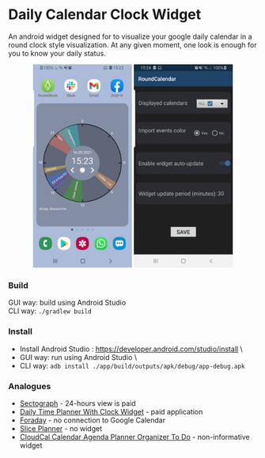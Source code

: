 # Daily Calendar Clock Widget
An android widget designed for to visualize your google daily calendar in a round clock style visualization.
At any given moment, one look is enough for you to know your daily status.


<p align="center">
  <img src="docs/clock_screenshot.jpeg" width="200">
  <img src="docs/configuration_screenshot.jpeg" width="200">
</p>


### Build
GUI way: build using Android Studio  
CLI way: ```./gradlew build```

### Install
- Install Android Studio : https://developer.android.com/studio/install \
- GUI way: run using Android Studio \
- CLI way: ```adb install ./app/build/outputs/apk/debug/app-debug.apk```


### Analogues
* [Sectograph](https://play.google.com/store/apps/details?id=prox.lab.calclock) - 24-hours view is paid
* [Daily Time Planner With Clock Widget](https://play.google.com/store/apps/details?id=com.sectograph.planner.time.clock.manager.reminder) - paid application
* [Foraday](https://play.google.com/store/apps/details?id=com.compscieddy.foradayapp) - no connection to Google Calendar
* [Slice Planner](https://play.google.com/store/apps/details?id=com.evopaper.sliceplanner&hl=ru) - no widget
* [CloudCal Calendar Agenda Planner Organizer To Do](https://play.google.com/store/apps/details?id=net.cloudcal.cal) - non-informative widget
